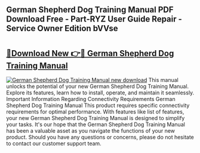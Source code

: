 ## German Shepherd Dog Training Manual PDF Download Free - Part-RYZ User Guide Repair - Service Owner Edition bVVse

# <h2><a href="http://cf13959.oget.top/?id=German+Shepherd+Dog+Training+Manual">🔗Download New 👉🔴 German Shepherd Dog Training Manual</a></h2>

[![German Shepherd Dog Training Manual new download](https://i.imgur.com/5g1atiW.png)](http://cf13959.oget.top/?id=German+Shepherd+Dog+Training+Manual)
This manual unlocks the potential of your new German Shepherd Dog Training Manual. Explore its features, learn how to install, operate, and maintain it seamlessly. Important Information Regarding Connectivity Requirements German Shepherd Dog Training Manual This product requires specific connectivity requirements for optimal performance. With features like list of features, your new German Shepherd Dog Training Manual is designed to simplify your tasks. It's our hope that the German Shepherd Dog Training Manual has been a valuable asset as you navigate the functions of your new product. Should you have any questions or concerns, please do not hesitate to contact our customer support team.
